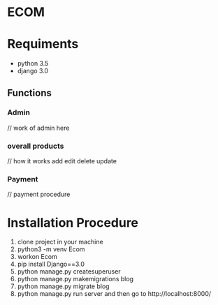 # ECOM

# Requiments
   * python 3.5
   * django 3.0
 ## Functions
### Admin
// work of admin here

### overall products
// how it works add edit delete update

### Payment
// payment procedure
    
   
# Installation Procedure
1. clone project in your machine
2. python3 -m venv Ecom
3. workon Ecom
4. pip install Django==3.0
5. python manage.py createsuperuser 
6. python manage.py makemigrations blog
7. python manage.py migrate blog
8. python manage.py run server and then go to http://localhost:8000/
